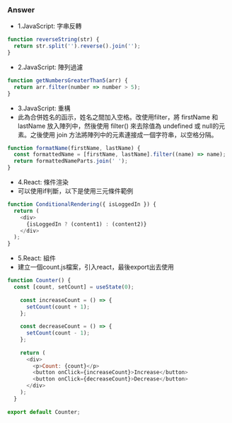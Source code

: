### Answer

* 1.JavaScript: 字串反轉

```javascript
function reverseString(str) {
  return str.split('').reverse().join('');
}
```

* 2.JavaScript: 陣列過濾

```javascript
function getNumbersGreaterThan5(arr) {
  return arr.filter(number => number > 5);
}
```

* 3.JavaScript: 重構
* 此為合併姓名的函示，姓名之間加入空格。改使用filter，將 firstName 和 lastName 放入陣列中，然後使用 filter() 來去除值為 undefined 或 null的元素。之後使用 join 方法將陣列中的元素連接成一個字符串，以空格分隔。

```javascript
function formatName(firstName, lastName) {
  const formattedName = [firstName, lastName].filter((name) => name);
  return formattedNameParts.join(' ');
}
```

* 4.React: 條件渲染
* 可以使用if判斷，以下是使用三元條件範例

```javascript
function ConditionalRendering({ isLoggedIn }) {
  return (
    <div>
      {isLoggedIn ? (content1) : (content2)}
    </div>
  );
}
```

* 5.React: 組件
* 建立一個count.js檔案，引入react，最後export出去使用

```javascript
function Counter() {
  const [count, setCount] = useState(0);
      
    const increaseCount = () => {
      setCount(count + 1);
    };
      
    const decreaseCount = () => {
      setCount(count - 1);
    };
      
    return (
      <div>
        <p>Count: {count}</p>
        <button onClick={increaseCount}>Increase</button>
        <button onClick={decreaseCount}>Decrease</button>
      </div>
    );
  }
      
export default Counter;
```